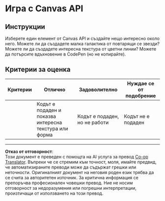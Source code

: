 <!--
CO_OP_TRANSLATOR_METADATA:
{
  "original_hash": "ca1cf78a4c60df77ab32a154ec024d7f",
  "translation_date": "2025-08-27T22:20:57+00:00",
  "source_file": "6-space-game/2-drawing-to-canvas/assignment.md",
  "language_code": "bg"
}
-->
# Игра с Canvas API

## Инструкции

Изберете един елемент от Canvas API и създайте нещо интересно около него. Можете ли да създадете малка галактика от повтарящи се звезди? Можете ли да създадете интересна текстура от цветни линии? Можете да потърсите вдъхновение в CodePen (но не копирайте).

## Критерии за оценка

| Критерии | Отлично                                                  | Задоволително                     | Нуждае се от подобрение |
| -------- | -------------------------------------------------------- | ---------------------------------- | ----------------------- |
|          | Кодът е подаден и показва интересна текстура или форма   | Кодът е подаден, но не работи     | Кодът не е подаден      |

---

**Отказ от отговорност**:  
Този документ е преведен с помощта на AI услуга за превод [Co-op Translator](https://github.com/Azure/co-op-translator). Въпреки че се стремим към точност, моля, имайте предвид, че автоматизираните преводи може да съдържат грешки или неточности. Оригиналният документ на неговия роден език трябва да се счита за авторитетен източник. За критична информация се препоръчва професионален човешки превод. Ние не носим отговорност за недоразумения или погрешни интерпретации, произтичащи от използването на този превод.